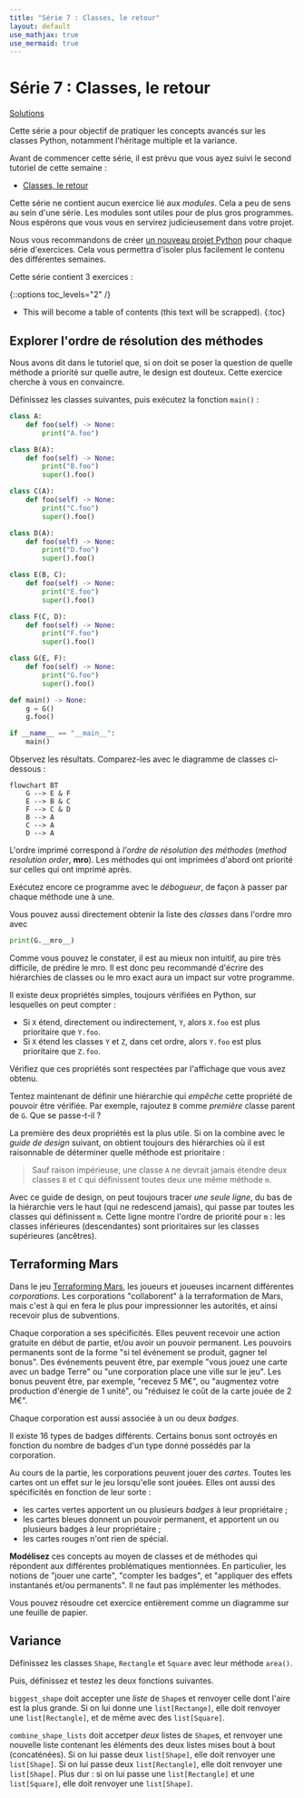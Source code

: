```yaml
---
title: "Série 7 : Classes, le retour"
layout: default
use_mathjax: true
use_mermaid: true
---
```


# Série 7 : Classes, le retour

[Solutions](https://github.com/epfl-cs-112-ma/solutions-serie-07)

Cette série a pour objectif de pratiquer les concepts avancés sur les classes Python, notamment l'héritage multiple et la variance.

Avant de commencer cette série, il est prévu que vous ayez suivi le second tutoriel de cette semaine :

* [Classes, le retour](/tutoriels/classes-le-retour.html)

Cette série ne contient aucun exercice lié aux *modules*.
Cela a peu de sens au sein d'une série.
Les modules sont utiles pour de plus gros programmes.
Nous espérons que vous vous en servirez judicieusement dans votre projet.

Nous vous recommandons de créer [un nouveau projet Python](/references/quick-projet-setup.html) pour chaque série d'exercices.
Cela vous permettra d'isoler plus facilement le contenu des différentes semaines.

Cette série contient 3 exercices :

{::options toc_levels="2" /}

* This will become a table of contents (this text will be scrapped).
{:toc}

## Explorer l'ordre de résolution des méthodes

Nous avons dit dans le tutoriel que, si on doit se poser la question de quelle méthode a priorité sur quelle autre, le design est douteux.
Cette exercice cherche à vous en convaincre.

Définissez les classes suivantes, puis exécutez la fonction `main()` :

```python
class A:
    def foo(self) -> None:
        print("A.foo")

class B(A):
    def foo(self) -> None:
        print("B.foo")
        super().foo()

class C(A):
    def foo(self) -> None:
        print("C.foo")
        super().foo()

class D(A):
    def foo(self) -> None:
        print("D.foo")
        super().foo()

class E(B, C):
    def foo(self) -> None:
        print("E.foo")
        super().foo()

class F(C, D):
    def foo(self) -> None:
        print("F.foo")
        super().foo()

class G(E, F):
    def foo(self) -> None:
        print("G.foo")
        super().foo()

def main() -> None:
    g = G()
    g.foo()

if __name__ == "__main__":
    main()
```

Observez les résultats.
Comparez-les avec le diagramme de classes ci-dessous :

```mermaid
flowchart BT
    G --> E & F
    E --> B & C
    F --> C & D
    B --> A
    C --> A
    D --> A
```

L'ordre imprimé correspond à *l'ordre de résolution des méthodes* (*method resolution order*, **mro**).
Les méthodes qui ont imprimées d'abord ont priorité sur celles qui ont imprimé après.

Exécutez encore ce programme avec le *débogueur*, de façon à passer par chaque méthode une à une.

Vous pouvez aussi directement obtenir la liste des *classes* dans l'ordre mro avec

```python
print(G.__mro__)
```

Comme vous pouvez le constater, il est au mieux non intuitif, au pire très difficile, de prédire le mro.
Il est donc peu recommandé d'écrire des hiérarchies de classes ou le mro exact aura un impact sur votre programme.

Il existe deux propriétés simples, toujours vérifiées en Python, sur lesquelles on peut compter :

* Si `X` étend, directement ou indirectement, `Y`, alors `X.foo` est plus prioritaire que `Y.foo`.
* Si `X` étend les classes `Y` et `Z`, dans cet ordre, alors `Y.foo` est plus prioritaire que `Z.foo`.

Vérifiez que ces propriétés sont respectées par l'affichage que vous avez obtenu.

Tentez maintenant de définir une hiérarchie qui *empêche* cette propriété de pouvoir être vérifiée.
Par exemple, rajoutez `B` comme *première* classe parent de `G`.
Que se passe-t-il ?

La première des deux propriétés est la plus utile.
Si on la combine avec le *guide de design* suivant, on obtient toujours des hiérarchies où il est raisonnable de déterminer quelle méthode est prioritaire :

> Sauf raison impérieuse, une classe `A` ne devrait jamais étendre deux classes `B` et `C` qui définissent toutes deux une même méthode `m`.

Avec ce guide de design, on peut toujours tracer *une seule ligne*, du bas de la hiérarchie vers le haut (qui ne redescend jamais), qui passe par toutes les classes qui définissent `m`.
Cette ligne montre l'ordre de priorité pour `m` : les classes inférieures (descendantes) sont prioritaires sur les classes supérieures (ancêtres).

## Terraforming Mars

Dans le jeu [Terraforming Mars](https://boardgamegeek.com/boardgame/167791/terraforming-mars), les joueurs et joueuses incarnent différentes *corporations*.
Les corporations "collaborent" à la terraformation de Mars, mais c'est à qui en fera le plus pour impressionner les autorités, et ainsi recevoir plus de subventions.

Chaque corporation a ses spécificités.
Elles peuvent recevoir une action gratuite en début de partie, et/ou avoir un pouvoir permanent.
Les pouvoirs permanents sont de la forme "si tel événement se produit, gagner tel bonus".
Des événements peuvent être, par exemple "vous jouez une carte avec un badge Terre" ou "une corporation place une ville sur le jeu".
Les bonus peuvent être, par exemple, "recevez 5 M€", ou "augmentez votre production d'énergie de 1 unité", ou "réduisez le coût de la carte jouée de 2 M€".

Chaque corporation est aussi associée à un ou deux *badges*.

Il existe 16 types de badges différents.
Certains bonus sont octroyés en fonction du nombre de badges d'un type donné possédés par la corporation.

Au cours de la partie, les corporations peuvent jouer des *cartes*.
Toutes les cartes ont un effet sur le jeu lorsqu'elle sont jouées.
Elles ont aussi des spécificités en fonction de leur sorte :

* les cartes vertes apportent un ou plusieurs *badges* à leur propriétaire ;
* les cartes bleues donnent un pouvoir permanent, et apportent un ou plusieurs badges à leur propriétaire ;
* les cartes rouges n'ont rien de spécial.

**Modélisez** ces concepts au moyen de classes et de méthodes qui répondent aux différentes problématiques mentionnées.
En particulier, les notions de "jouer une carte", "compter les badges", et "appliquer des effets instantanés et/ou permanents".
Il ne faut pas implémenter les méthodes.

Vous pouvez résoudre cet exercice entièrement comme un diagramme sur une feuille de papier.

## Variance

Définissez les classes `Shape`, `Rectangle` et `Square` avec leur méthode `area()`.

Puis, définissez et testez les deux fonctions suivantes.

`biggest_shape` doit accepter une *liste* de `Shape`s et renvoyer celle dont l'aire est la plus grande.
Si on lui donne une `list[Rectange]`, elle doit renvoyer une `list[Rectangle]`, et de même avec des `list[Square]`.

`combine_shape_lists` doit accetper *deux* listes de `Shape`s, et renvoyer une nouvelle liste contenant les éléments des deux listes mises bout à bout (concaténées).
Si on lui passe deux `list[Shape]`, elle doit renvoyer une `list[Shape]`.
Si on lui passe deux `list[Rectangle]`, elle doit renvoyer une `list[Shape]`.
Plus dur : si on lui passe une `list[Rectangle]` et une `list[Square]`, elle doit renvoyer une `list[Shape]`.
